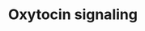 ---
annotations:
- id: PW:0000494
  parent: signaling pathway
  type: Pathway Ontology
  value: oxytocin signaling pathway
authors:
- Monakhov82
- Egonw
- Bart Smeets
- Evelo
- AlexanderPico
- Khettne
- Fehrhart
- MaintBot
description: This pathway shows a high-level overview of oxytocin signalling.
last-edited: 2019-09-17
organisms:
- Homo sapiens
redirect_from:
- /index.php/Pathway:WP2889
- /instance/WP2889
revision: null
schema-jsonld:
- '@context': https://schema.org/
  '@id': https://wikipathways.github.io/pathways/WP2889.html
  '@type': Dataset
  creator:
    '@type': Organization
    name: WikiPathways
  description: This pathway shows a high-level overview of oxytocin signalling.
  keywords:
  - (OXT neurons)
  - CD38
  - Ca2+
  - 'Contraction (myometrial cell, '
  - DAG
  - Gq
  - IP3
  - MAPK signalling pathway
  - OXTR
  - Oxytocin
  - 'Oxytocin release '
  - PKC
  - PLC
  - Protein synthesis
  - isozyme family
  - mammary gland myoepithelial cell)
  license: CC0
  name: Oxytocin signaling
seo: CreativeWork
title: Oxytocin signaling
wpid: WP2889
---